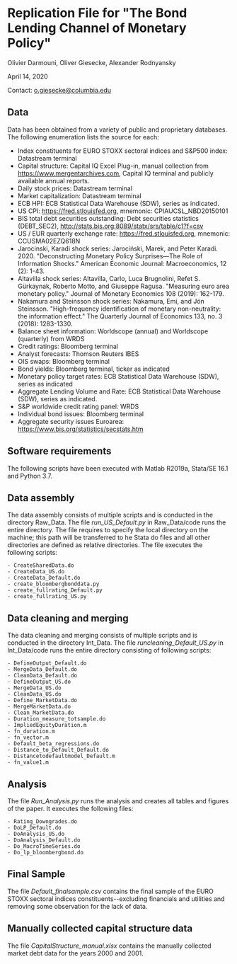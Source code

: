 # Replication File for "The Bond Lending Channel of Monetary Policy"
Olivier Darmouni, Oliver Giesecke, Alexander Rodnyansky

April 14, 2020

Contact: o.giesecke@columbia.edu

## Data

Data has been obtained from a variety of public and proprietary databases. The following enumeration lists the source for each:

- Index constituents for  EURO STOXX sectoral indices and S&P500 index: Datastream terminal
- Capital structure: Capital IQ Excel Plug-in, manual collection from https://www.mergentarchives.com, Capital IQ terminal and publicly available annual reports.
- Daily stock prices: Datastream terminal
- Market capitalization: Datastream terminal
- ECB HPI: ECB Statistical Data Warehouse (SDW), series as indicated.
- US CPI: https://fred.stlouisfed.org, mnemonic: CPIAUCSL_NBD20150101
- BIS total debt securities outstanding: Debt securities statistics (DEBT_SEC2), http://stats.bis.org:8089/statx/srs/table/c1?f=csv
- US / EUR quarterly exchange rate: https://fred.stlouisfed.org, mnemonic: CCUSMA02EZQ618N
- Jarocinski, Karadi shock series: Jarociński, Marek, and Peter Karadi. 2020. "Deconstructing Monetary Policy Surprises—The Role of Information Shocks." American Economic Journal: Macroeconomics, 12 (2): 1-43.
- Altavilla shock series: Altavilla, Carlo, Luca Brugnolini, Refet S. Gürkaynak, Roberto Motto, and Giuseppe Ragusa. "Measuring euro area monetary policy." Journal of Monetary Economics 108 (2019): 162-179.
- Nakamura and Steinsson shock series: Nakamura, Emi, and Jón Steinsson. "High-frequency identification of monetary non-neutrality: the information effect." The Quarterly Journal of Economics 133, no. 3 (2018): 1283-1330.
- Balance sheet information: Worldscope (annual) and Worldscope (quarterly) from WRDS
- Credit ratings: Bloomberg terminal
- Analyst forecasts: Thomson Reuters IBES
- OIS swaps: Bloomberg terminal
- Bond yields: Bloomberg terminal, ticker as indicated
- Monetary policy target rates:  ECB Statistical Data Warehouse (SDW), series as indicated
- Aggregate Lending Volume and Rate: ECB Statistical Data Warehouse (SDW), series as indicated.
- S&P worldwide credit rating panel: WRDS
- Individual bond issues: Bloomberg terminal
- Aggregate security issues Euroarea: https://www.bis.org/statistics/secstats.htm

## Software requirements

The following scripts have been executed with Matlab R2019a, Stata/SE 16.1 and Python 3.7.

## Data assembly

The data assembly consists of multiple scripts and is conducted in the directory Raw_Data. The file *run_US_Default.py* in Raw_Data/code runs the entire directory. The file requires to specify the local directory on the machine; this path will be transferred to he Stata do files and all other directories are defined as relative directories. The file executes the following scripts:

```
- CreateSharedData.do
- CreateData_US.do
- CreateData_Default.do
- create_bloombergbonddata.py
- create_fullrating_Default.py
- create_fullrating_US.py
```

## Data cleaning and merging

The data cleaning and merging consists of multiple scripts and is conducted in the directory Int_Data. The file *runcleaning_Default_US.py* in Int_Data/code runs the entire directory consisting of following scripts:

```
- DefineOutput_Default.do
- MergeData_Default.do
- CleanData_Default.do
- DefineOutput_US.do
- MergeData_US.do
- CleanData_US.do
- Define_MarketData.do
- MergeMarketData.do
- Clean_MarketData.do
- Duration_measure_totsample.do
- ImpliedEquityDuration.m
- fn_duration.m
- fn_vector.m
- Default_beta_regressions.do
- Distance_to_Default_Default.do
- Distancetodefaultmodel_Default.m
- fn_value1.m
```

## Analysis

The file *Run_Analysis.py* runs the analysis and creates all tables and figures of the paper. It executes the following files:

```
- Rating_Downgrades.do
- DoLP_Default.do
- DoAnalysis_US.do
- DoAnalysis_Default.do
- Do_MacroTimeSeries.do
- Do_lp_bloombergbond.do
```

## Final Sample

The file *Default_finalsample.csv* contains the final sample of the EURO STOXX sectoral indices constituents--excluding financials and utilities and removing some observation for the lack of data.

## Manually collected capital structure data

The file *CapitalStructure_manual.xlsx* contains the manually collected market debt data for the years 2000 and 2001.
